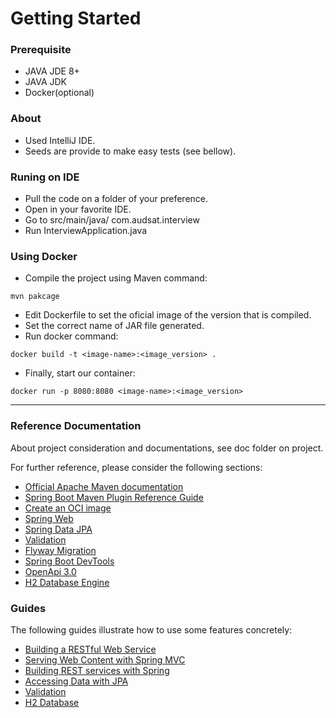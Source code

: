 # Getting Started
### Prerequisite
* JAVA JDE 8+
* JAVA JDK
* Docker(optional)

### About
* Used IntelliJ IDE.
* Seeds are provide to make easy tests (see bellow).

### Runing on IDE
* Pull the code on a folder of your preference.
* Open in your favorite IDE.
* Go to src/main/java/ com.audsat.interview
* Run InterviewApplication.java

### Using Docker
* Compile the project using Maven command:
``` 
mvn pakcage
```
* Edit Dockerfile to set the oficial image of the version that is compiled.
* Set the correct name of JAR file generated.
* Run docker command:
```
docker build -t <image-name>:<image_version> .
```
* Finally, start our container:
```
docker run -p 8080:8080 <image-name>:<image_version> 
```
___

### Reference Documentation
About project consideration and documentations, see doc folder on project.

For further reference, please consider the following sections:

* [Official Apache Maven documentation](https://maven.apache.org/guides/index.html)
* [Spring Boot Maven Plugin Reference Guide](https://docs.spring.io/spring-boot/docs/3.1.0/maven-plugin/reference/html/)
* [Create an OCI image](https://docs.spring.io/spring-boot/docs/3.1.0/maven-plugin/reference/html/#build-image)
* [Spring Web](https://docs.spring.io/spring-boot/docs/3.1.0/reference/htmlsingle/#web)
* [Spring Data JPA](https://docs.spring.io/spring-boot/docs/3.1.0/reference/htmlsingle/#data.sql.jpa-and-spring-data)
* [Validation](https://docs.spring.io/spring-boot/docs/3.1.0/reference/htmlsingle/#io.validation)
* [Flyway Migration](https://docs.spring.io/spring-boot/docs/3.1.0/reference/htmlsingle/#howto.data-initialization.migration-tool.flyway)
* [Spring Boot DevTools](https://docs.spring.io/spring-boot/docs/3.1.0/reference/htmlsingle/#using.devtools)
* [OpenApi 3.0](https://spec.openapis.org/oas/v3.1.0) 
* [H2 Database Engine](https://www.h2database.com/html/main.html)

### Guides
The following guides illustrate how to use some features concretely:

* [Building a RESTful Web Service](https://spring.io/guides/gs/rest-service/)
* [Serving Web Content with Spring MVC](https://spring.io/guides/gs/serving-web-content/)
* [Building REST services with Spring](https://spring.io/guides/tutorials/rest/)
* [Accessing Data with JPA](https://spring.io/guides/gs/accessing-data-jpa/)
* [Validation](https://spring.io/guides/gs/validating-form-input/)
* [H2 Database](https://www.youtube.com/watch?v=Peg6v7EtIrw)
